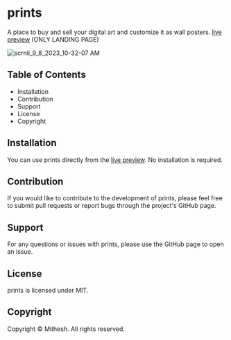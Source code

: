 # prints
A place to buy and sell your digital art and customize it as wall posters. [live preview](https://prints-5rp.pages.dev/) (ONLY LANDING PAGE)

![scrnli_9_8_2023_10-32-07 AM](https://github.com/Mithesh-B/prints/assets/115478939/34fca8a7-e6f6-4e03-b6ae-d298165e0cb3)


## Table of Contents
- Installation
- Contribution
- Support
- License
- Copyright

## Installation
You can use prints directly from the [live preview](https://prints-5rp.pages.dev/). No installation is required.

## Contribution
If you would like to contribute to the development of prints, please feel free to submit pull requests or report bugs through the project's GitHub page.

## Support
For any questions or issues with prints, please use the GitHub page to open an issue.

## License
prints is licensed under MIT.

## Copyright
Copyright © Mithesh. All rights reserved.
